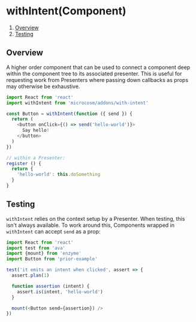 # withIntent(Component)

1. [Overview](#overview)
2. [Testing](#testing)

## Overview

A higher order component that can be used to connect a component deep
within the component tree to its associated presenter. This is useful
for requesting work from Presenters where passing down callbacks as
props may otherwise be exhaustive.

```javascript
import React from 'react'
import withIntent from 'microcosm/addons/with-intent'

const Button = withIntent(function ({ send }) {
  return (
    <button onClick={() => send('hello-world')}>
      Say hello!
    </button>
  )
})
```

```javascript
// within a Presenter:
register () {
  return {
    'hello-world': this.doSomething
  }
}
```

## Testing

`withIntent` relies on the context setup by a Presenter. When testing,
this isn't always available. To work around this, Components wrapped
in `withIntent` can accept `send` as a prop:

```javascript
import React from 'react'
import test from 'ava'
import {mount} from 'enzyme'
import Button from 'prior-example'

test('it emits an intent when clicked', assert => {
  assert.plan(1)

  function assertion (intent) {
    assert.is(intent, 'hello-world')
  }

  mount(<Button send={assertion}) />
})
```
